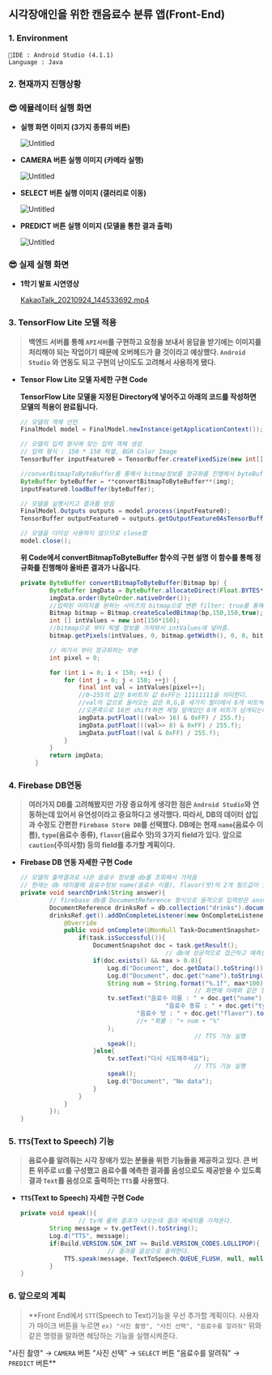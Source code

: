 ## 시각장애인을 위한 캔음료수 분류 앱(Front-End)

### 1. Environment

 ```
📌IDE : Android Studio (4.1.1)
Language : Java
```


### 2. 현재까지 진행상황

### 😎 에뮬레이터 실행 화면

- **실행 화면 이미지 (3가지 종류의 버튼)**
    
    ![Untitled](https://github.com/mtr0930/Drinks_Classification/assets/71540277/3abfd056-3ad2-44a3-8fa0-4b264751d0f6)
    
- **CAMERA 버튼 실행 이미지 (카메라 실행)**
    
    ![Untitled](https://s3-us-west-2.amazonaws.com/secure.notion-static.com/e39f60c2-8e8a-4a2d-929f-22073e0b1639/Untitled.png)
    
- **SELECT 버튼 실행 이미지 (갤러리로 이동)**
    
    ![Untitled](https://s3-us-west-2.amazonaws.com/secure.notion-static.com/5df8ea34-157c-4383-b791-2536d5146cb3/Untitled.png)
    
- **PREDICT 버튼 실행 이미지 (모델을 통한 결과 출력)**
    
    ![Untitled](https://s3-us-west-2.amazonaws.com/secure.notion-static.com/143cbdd7-4857-4185-b9f1-5555804cabb4/Untitled.png)
    

### 😎 실제 실행 화면

- **1학기 발표 시연영상**
    
    [KakaoTalk_20210924_144533692.mp4](https://s3-us-west-2.amazonaws.com/secure.notion-static.com/e24a3443-c218-4e8c-924b-e7df214ad596/KakaoTalk_20210924_144533692.mp4)
    

### 3. TensorFlow Lite 모델 적용

> **백엔드 서버를 통해 `API서버`를 구현하고 요청을 보내서 응답을 받기에는 
이미지를 처리해야 되는 작업이기 때문에 오버헤드가 클 것이라고 예상했다.
`Android Studio` 와 연동도 되고 구현의 난이도도 고려해서 사용하게 됐다.**
> 
- **Tensor Flow Lite 모델 자세한 구현 Code**
    
    **TensorFlow Lite 모델을 지정된 Directory에 넣어주고 아래의 코드를 작성하면 
    모델의 적용이 완료됩니다.**
    
    ```java
    // 모델의 객체 선언
    FinalModel model = FinalModel.newInstance(getApplicationContext());
    
    // 모델의 입력 형식에 맞는 입력 객체 생성
    // 입력 형식 : 150 * 150 픽셀, BGR Color Image
    TensorBuffer inputFeature0 = TensorBuffer.createFixedSize(new int[]{1, 150, 150, 3}, DataType.FLOAT32);
    
    //converBitmapToByteBuffer를 통해서 bitmap정보를 정규화를 진행해서 byteBuffer에 넣어준다.
    ByteBuffer byteBuffer = **convertBitmapToByteBuffer**(img);
    inputFeature0.loadBuffer(byteBuffer);
    
    // 모델을 실행시키고 결과를 받음
    FinalModel.Outputs outputs = model.process(inputFeature0);
    TensorBuffer outputFeature0 = outputs.getOutputFeature0AsTensorBuffer();
    
    // 모델을 더이상 사용하지 않으므로 close함
    model.close();
    ```
    
    **위 Code에서 convertBitmapToByteBuffer 함수의 구현 설명
    이 함수를 통해 정규화를 진행해야 올바른 결과가 나옵니다.**
    
    ```java
    private ByteBuffer convertBitmapToByteBuffer(Bitmap bp) {
            ByteBuffer imgData = ByteBuffer.allocateDirect(Float.BYTES*150*150*3);
            imgData.order(ByteOrder.nativeOrder());
            //입력된 이미지를 원하는 사이즈의 bitmap으로 변환 filter: true를 통해 저화질 사진 보정가능
            Bitmap bitmap = Bitmap.createScaledBitmap(bp,150,150,true);
            int [] intValues = new int[150*150];
            //bitmap으로 부터 픽셀 정보를 가져와서 intValues에 넣어줌.
            bitmap.getPixels(intValues, 0, bitmap.getWidth(), 0, 0, bitmap.getWidth(), bitmap.getHeight());
    
            // 여기서 부터 정규화하는 부분
            int pixel = 0;
    
            for (int i = 0; i < 150; ++i) {
                for (int j = 0; j < 150; ++j) {
                    final int val = intValues[pixel++];
                    //0~255의 값은 8비트의 값 0xFF는 11111111을 의미한다.
                    //val의 값으로 들어오는 값은 R,G,B 세가지 필터에서 8개 비트씩 총 24개의 비트가 입력으로 들어온다.
                    //오른쪽으로 16번 shift하면 제일 앞에있던 8개 비트가 남게되는데 이를 0xFF와 and연산을 8비트의 결과로 나오게 해준다.
                    imgData.putFloat(((val>> 16) & 0xFF) / 255.f);
                    imgData.putFloat(((val>> 8) & 0xFF) / 255.f);
                    imgData.putFloat((val & 0xFF) / 255.f);
                }
            }
            return imgData;
        }
    ```
    

### 4. Firebase DB연동

> **여러가지 DB를 고려해봤지만 가장 중요하게 생각한 점은 `Android Studio`와 연동하는데 있어서 유연성이라고 중요하다고 생각했다. 따라서, DB의 데이터 삽입과 수정도 간편한 `Firebase Store DB`를 선택했다. DB에는 현재  `name`(음료수 이름), `type`(음료수 종류), `flavor`(음료수 맛)의 3가지 field가 있다. 앞으로 `caution`(주의사항) 등의 field를 추가할 계획이다.**
> 
- **Firebase DB 연동 자세한 구현 Code**
    
    ```java
    // 모델의 출력결과로 나온 음료수 정보를 db를 조회해서 가져옴
    // 현재는 db 테이블에 음료수정보 name(음료수 이름), flavor(맛)의 2개 필드값이 있음
    private void searchDrink(String answer){
            // firebase db를 DocumentReference 형식으로 동적으로 입력받은 answer에 해당하는 정보를 가져옴
            DocumentReference drinksRef = db.collection("drinks").document(answer);
            drinksRef.get().addOnCompleteListener(new OnCompleteListener<DocumentSnapshot>() {
                @Override
                public void onComplete(@NonNull Task<DocumentSnapshot> task) {
                    if(task.isSuccessful()){
                        DocumentSnapshot doc = task.getResult();
    										// db에 성공적으로 접근하고 예측한 정확도가 80%이상이면
                        if(doc.exists() && max > 0.8){
                            Log.d("Document", doc.getData().toString());
                            Log.d("Document", doc.get("name").toString());
                            String num = String.format("%.1f", max*100);
    												// 화면에 아래와 같은 정보를 text로 출력한다.
                            tv.setText("음료수 이름 : " + doc.get("name").toString() + "\n" +
                                            "음료수 종류 : " + doc.get("type").toString() + "\n" +
                                    "음료수 맛 : " + doc.get("flavor").toString() + "\n"
                                    //+ "확률 : "+ num + "%"
                            );
    												// TTS 기능 실행
                            speak();
                        }else{
                            tv.setText("다시 시도해주세요");
    												// TTS 기능 실행
                            speak();
                            Log.d("Document", "No data");
                        }
                    }
                }
            });
    }
    ```
    

### 5. `TTS`(Text to Speech) 기능

> **음료수를 알려줘는 시각 장애가 있는 분들을 위한 기능들을 제공하고 있다. 
큰 버튼 위주로 `UI`를 구성했고 음료수를 예측한 결과를 음성으로도 제공받을 수 있도록
결과 `Text`를 음성으로 출력하는 `TTS`를 사용했다.**
> 
- **`TTS`(Text to Speech) 자세한 구현 Code**
    
    ```java
    private void speak(){
    				// tv에 출력 결과가 나오는데 결과 메세지를 가져온다.
            String message = tv.getText().toString();
            Log.d("TTS", message);
            if(Build.VERSION.SDK_INT >= Build.VERSION_CODES.LOLLIPOP){
    						// 결과를 음성으로 출력한다.
                TTS.speak(message, TextToSpeech.QUEUE_FLUSH, null, null);
            }
    }
    ```
    

### 6. 앞으로의 계획

> **Front End에서 `STT`(Speech to Text)기능을 우선 추가할 계획이다.
사용자가 마이크 버튼을 누르면
`ex) "사진 촬영", "사진 선택", "음료수를 알려줘"`
위와 같은 명령을 말하면 해당하는 기능을 실행시켜준다.

"사진 촬영" → `CAMERA` 버튼
"사진 선택" → `SELECT` 버튼
"음료수를 알려줘" → `PREDICT` 버튼**
>
